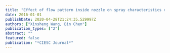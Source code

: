 ```yaml
---
title: "Effect of flow pattern inside nozzle on spray characteristics of R134a flashing spray"
date: 2016-01-01
publishDate: 2020-04-28T21:24:35.529997Z
authors: ["Xinsheng Wang, Bin Chen"]
publication_types: ["2"]
abstract: ""
featured: false
publication: "*CIESC Journal*"
---
```


